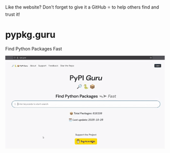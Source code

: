 Like the website? Don't forget to give it a GitHub ⭐ to help others find and trust it!


# pypkg.guru
Find Python Packages Fast

![](./images/screencast.gif)
